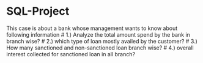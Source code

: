 # SQL-Project
This case is about a bank whose management wants to know about following information  # 1.) Analyze the total amount spend by the bank in branch wise? # 2.) which type of loan mostly availed by the customer? # 3.) How many sanctioned and non-sanctioned loan branch wise? # 4.) overall interest collected for sanctioned loan in all branch?
